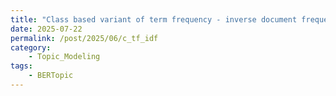 ```yaml
---
title: "Class based variant of term frequency - inverse document frequency (c-TF-IDF)"
date: 2025-07-22
permalink: /post/2025/06/c_tf_idf
category: 
    - Topic_Modeling
tags:
    - BERTopic
---
```


